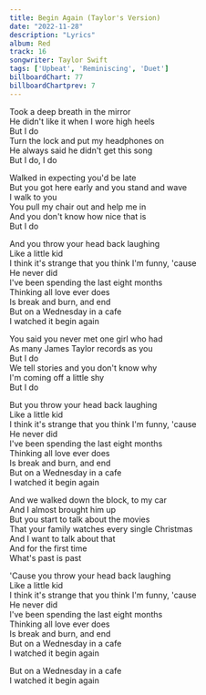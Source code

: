 ```yaml
---
title: Begin Again (Taylor's Version)
date: "2022-11-28"
description: "Lyrics"
album: Red
track: 16
songwriter: Taylor Swift
tags: ['Upbeat', 'Reminiscing', 'Duet']
billboardChart: 77
billboardChartprev: 7
---
```

<p className="verse-one">
Took a deep breath in the mirror <br />
He didn't like it when I wore high heels <br />
But I do <br />
Turn the lock and put my headphones on <br />
He always said he didn't get this song <br />
But I do, I do <br />
</p>
<p className="verse-two">
Walked in expecting you'd be late <br />
But you got here early and you stand and wave <br />
I walk to you <br />
You pull my chair out and help me in <br />
And you don't know how nice that is <br />
But I do <br />
</p>
<p className="chorus">
And you throw your head back laughing <br />
Like a little kid <br />
I think it's strange that you think I'm funny, 'cause <br />
He never did <br />
I've been spending the last eight months <br />
Thinking all love ever does <br />
Is break and burn, and end <br />
But on a Wednesday in a cafe <br />
I watched it begin again <br />
</p>
<p className="verse-three">
You said you never met one girl who had <br />
As many James Taylor records as you <br />
But I do <br />
We tell stories and you don't know why <br />
I'm coming off a little shy <br />
But I do <br />
</p>
<p className="chorus">
But you throw your head back laughing <br />
Like a little kid <br />
I think it's strange that you think I'm funny, 'cause <br />
He never did <br />
I've been spending the last eight months <br />
Thinking all love ever does <br />
Is break and burn, and end <br />
But on a Wednesday in a cafe <br />
I watched it begin again <br />
</p>
<p className="bridge">
And we walked down the block, to my car <br />
And I almost brought him up <br />
But you start to talk about the movies <br />
That your family watches every single Christmas <br />
And I want to talk about that <br />
And for the first time <br />
What's past is past <br />
</p>
<p className="chorus">
'Cause you throw your head back laughing <br />
Like a little kid <br />
I think it's strange that you think I'm funny, 'cause <br />
He never did <br />
I've been spending the last eight months <br />
Thinking all love ever does <br />
Is break and burn, and end <br />
But on a Wednesday in a cafe <br />
I watched it begin again <br />
</p>
<p className="outro">
But on a Wednesday in a cafe <br />
I watched it begin again <br />
</p>